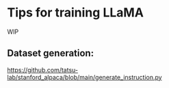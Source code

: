 # Tips for training LLaMA

WIP

## Dataset generation:

https://github.com/tatsu-lab/stanford_alpaca/blob/main/generate_instruction.py
